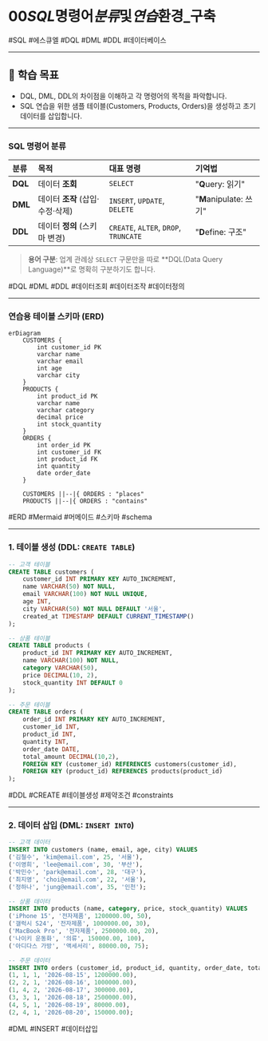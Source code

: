 # 00*SQL*명령어*분류*및*연습*환경\_구축

#SQL #에스큐엘 #DQL #DML #DDL #데이터베이스

---

## 🎯 학습 목표

- DQL, DML, DDL의 차이점을 이해하고 각 명령어의 목적을 파악합니다.
- SQL 연습을 위한 샘플 테이블(Customers, Products, Orders)을 생성하고 초기 데이터를 삽입합니다.

---

### SQL 명령어 분류

| 분류    | 목적                             | 대표 명령                             | 기억법                 |
| :------ | :------------------------------- | :------------------------------------ | :--------------------- |
| **DQL** | 데이터 **조회**                  | `SELECT`                              | "**Q**uery: 읽기"      |
| **DML** | 데이터 **조작** (삽입·수정·삭제) | `INSERT`, `UPDATE`, `DELETE`          | "**M**anipulate: 쓰기" |
| **DDL** | 데이터 **정의** (스키마 변경)    | `CREATE`, `ALTER`, `DROP`, `TRUNCATE` | "**D**efine: 구조"     |

> **용어 구분**: 업계 관례상 `SELECT` 구문만을 따로 **DQL(Data Query Language)**로 명확히 구분하기도 합니다.

#DQL #DML #DDL #데이터조회 #데이터조작 #데이터정의

---

### 연습용 테이블 스키마 (ERD)

```mermaid
erDiagram
    CUSTOMERS {
        int customer_id PK
        varchar name
        varchar email
        int age
        varchar city
    }
    PRODUCTS {
        int product_id PK
        varchar name
        varchar category
        decimal price
        int stock_quantity
    }
    ORDERS {
        int order_id PK
        int customer_id FK
        int product_id FK
        int quantity
        date order_date
    }

    CUSTOMERS ||--|{ ORDERS : "places"
    PRODUCTS ||--|{ ORDERS : "contains"
```

#ERD #Mermaid #머메이드 #스키마 #schema

---

### 1. 테이블 생성 (DDL: `CREATE TABLE`)

```sql
-- 고객 테이블
CREATE TABLE customers (
    customer_id INT PRIMARY KEY AUTO_INCREMENT,
    name VARCHAR(50) NOT NULL,
    email VARCHAR(100) NOT NULL UNIQUE,
    age INT,
    city VARCHAR(50) NOT NULL DEFAULT '서울',
    created_at TIMESTAMP DEFAULT CURRENT_TIMESTAMP()
);

-- 상품 테이블
CREATE TABLE products (
    product_id INT PRIMARY KEY AUTO_INCREMENT,
    name VARCHAR(100) NOT NULL,
    category VARCHAR(50),
    price DECIMAL(10, 2),
    stock_quantity INT DEFAULT 0
);

-- 주문 테이블
CREATE TABLE orders (
    order_id INT PRIMARY KEY AUTO_INCREMENT,
    customer_id INT,
    product_id INT,
    quantity INT,
    order_date DATE,
    total_amount DECIMAL(10,2),
    FOREIGN KEY (customer_id) REFERENCES customers(customer_id),
    FOREIGN KEY (product_id) REFERENCES products(product_id)
);
```

#DDL #CREATE #테이블생성 #제약조건 #constraints

---

### 2. 데이터 삽입 (DML: `INSERT INTO`)

```sql
-- 고객 데이터
INSERT INTO customers (name, email, age, city) VALUES
('김철수', 'kim@email.com', 25, '서울'),
('이영희', 'lee@email.com', 30, '부산'),
('박민수', 'park@email.com', 28, '대구'),
('최지영', 'choi@email.com', 22, '서울'),
('정하나', 'jung@email.com', 35, '인천');

-- 상품 데이터
INSERT INTO products (name, category, price, stock_quantity) VALUES
('iPhone 15', '전자제품', 1200000.00, 50),
('갤럭시 S24', '전자제품', 1000000.00, 30),
('MacBook Pro', '전자제품', 2500000.00, 20),
('나이키 운동화', '의류', 150000.00, 100),
('아디다스 가방', '액세서리', 80000.00, 75);

-- 주문 데이터
INSERT INTO orders (customer_id, product_id, quantity, order_date, total_amount) VALUES
(1, 1, 1, '2026-08-15', 1200000.00),
(2, 2, 1, '2026-08-16', 1000000.00),
(1, 4, 2, '2026-08-17', 300000.00),
(3, 3, 1, '2026-08-18', 2500000.00),
(4, 5, 1, '2026-08-19', 80000.00),
(2, 4, 1, '2026-08-20', 150000.00);
```

#DML #INSERT #데이터삽입
